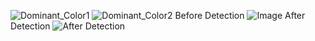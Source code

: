 ![Dominant_Color1](https://github.com/qwertysbk/Dominant_Color_using_OpenCV/assets/107026373/0578c477-c578-435b-8723-eaf0ee4397dd)
![Dominant_Color2](https://github.com/qwertysbk/Dominant_Color_using_OpenCV/assets/107026373/4304e08b-e8a9-4110-a78d-d50176cf75d1)
Before Detection
![Image](https://github.com/qwertysbk/Dominant_Color_using_OpenCV/assets/107026373/49ec5e58-1d8b-4792-89b7-875976d47a38)
After Detection
![After Detection](https://github.com/qwertysbk/Dominant_Color_using_OpenCV/assets/107026373/ac953c34-fb68-4f0c-9244-ea94537b1bd2)
